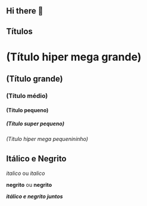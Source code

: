 ## Hi there 👋

## Títulos 

# (Título hiper mega grande) 
## (Título grande) 
### (Título médio) 
#### (Título pequeno) 
##### (Título super pequeno) 
###### (Título hiper mega pequenininho) 

## Itálico e Negrito

*italico* ou _italico_

**negrito** ou __negrito__

___itálico e negrito juntos___

<!--
**raissarobadel/raissarobadel** is a ✨ _special_ ✨ repository because its `README.md` (this file) appears on your GitHub profile.

Here are some ideas to get you started:

- 🔭 I’m currently working on ...
- 🌱 I’m currently learning ...
- 👯 I’m looking to collaborate on ...
- 🤔 I’m looking for help with ...
- 💬 Ask me about ...
- 📫 How to reach me: ...
- 😄 Pronouns: ...
- ⚡ Fun fact: ...
-->
